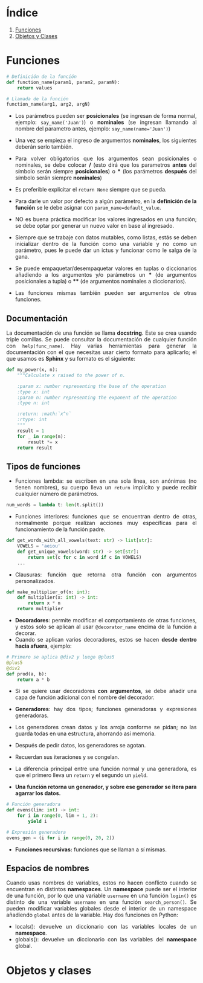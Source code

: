 <div align=justify>
    
# Índice
1. [Funciones](#funciones)
2. [Objetos y Clases](#objetosyclases)

# Funciones

```py
# Definición de la función
def function_name(param1, param2, paramN):
    return values

# Llamada de la función
function_name(arg1, arg2, argN)
```
- Los parámetros pueden ser __posicionales__ (se ingresan de forma normal, ejemplo: `say_name('Juan')`) o __nominales__ (se ingresan llamando al nombre del parametro antes, ejemplo: `say_name(name='Juan')`)

- Una vez se empieza el ingreso de argumentos __nominales__, los siguientes deberán serlo también.

- Para volver obligatorios que los argumentos sean posicionales o nominales, se debe colocar __/__ (esto dirá que los parametros __antes__ del símbolo serán siempre __posicionales__) o __*__ (los parámetros __después__ del símbolo serán siempre __nominales__)

- Es preferible explicitar el `return None` siempre que se pueda.

- Para darle un valor por defecto a algún parámetro, en la __definición de la función__ se le debe asignar con `param_name=default_value`.

- NO es buena práctica modificar los valores ingresados en una función; se debe optar por generar un nuevo valor en base al ingresado.

- Siempre que se trabaje con datos mutables, como listas, estás se deben inicializar dentro de la función como una variable y no como un parámetro, pues le puede dar un ictus y funcionar como le salga de la gana.

- Se puede empaquetar/desempaquetar valores en tuplas o diccionarios añadiendo a los argumentos y/o parámetros un __*__ (de argumentos posicionales a tupla) o __**__ (de argumentos nominales a diccionarios).

- Las funciones mismas también pueden ser argumentos de otras funciones.

## Documentación

La documentación de una función se llama __docstring__. Este se crea usando triple comillas. Se puede consultar la documentación de cualquier función con `help(func_name)`. Hay varias herramientas para generar la documentación con el que necesitas usar cierto formato para aplicarlo; el que usamos es __Sphinx__ y su formato es el siguiente:
```py
def my_power(x, n):
    """Calculate x raised to the power of n.

    :param x: number representing the base of the operation
    :type x: int
    :param n: number representing the exponent of the operation
    :type n: int

    :return: :math:`x^n`
    :rtype: int
    """
    result = 1
    for _ in range(n):
        result *= x
    return result
```

## Tipos de funciones

- Funciones lambda: se escriben en una sola linea, son anónimas (no tienen nombres), su cuerpo lleva un `return` implícito y puede recibir cualquier número de parámetros.
```py
num_words = lambda t: len(t.split())
```
- Funciones interiores: funciones que se encuentran dentro de otras, normalmente porque realizan acciones muy específicas para el funcionamiento de la función padre.
```py
def get_words_with_all_vowels(text: str) -> list[str]:
    VOWELS = 'aeiou'
    def get_unique_vowels(word: str) -> set[str]:
        return set(c for c in word if c in VOWELS)
    ...
```
- Clausuras: función que retorna otra función con argumentos personalizados.
```py
def make_multiplier_of(n: int):
    def multiplier(x: int) -> int:
        return x * n
    return multiplier
```
- __Decoradores__: permite modificar el comportamiento de otras funciones, y estos solo se aplican al usar `@decorator_name` encima de la función a decorar.
- Cuando se aplican varios decoradores, estos se hacen __desde dentro hacia afuera__, ejemplo:
```py
# Primero se aplica @div2 y luego @plus5
@plus5
@div2
def prod(a, b):
    return a * b
```
- Si se quiere usar decoradores __con argumentos__, se debe añadir una capa de función adicional con el nombre del decorador.
  
- __Generadores__: hay dos tipos; funciones generadoras y expresiones generadoras.
- Los generadores crean datos y los arroja conforme se pidan; no las guarda todas en una estructura, ahorrando así memoria.
- Después de pedir datos, los generadores se agotan.
- Recuerdan sus iteraciones y se congelan.
- La diferencia principal entre una función normal y una generadora, es que el primero lleva un `return` y el segundo un `yield`.
- __Una función retorna un generador, y sobre ese generador se itera para agarrar los datos.__
```py
# Función generadora
def evens(lim: int) -> int:
    for i in range(0, lim + 1, 2):
        yield i

# Expresión generadora
evens_gen = (i for i in range(0, 20, 2))
```

- __Funciones recursivas:__ funciones que se llaman a sí mismas.

## Espacios de nombres

Cuando usas nombres de variables, estos no hacen conflicto cuando se encuentran en distintos __namespaces__. Un __namespace__ puede ser el interior de una función, por lo que una variable `username` en una función `login()` es distinto de una variable `username` en una función `search_person()`.
Se pueden modificar variables globales desde el interior de un namespace añadiendo `global` antes de la variable.
Hay dos funciones en Python:
- locals(): devuelve un diccionario con las variables locales de un __namespace__.
- globals(): devuelve un diccionario con las variables del __namespace__ global.

# Objetos y clases

</div>
